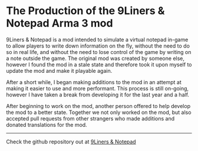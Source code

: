 # The Production of the 9Liners & Notepad Arma 3 mod
9Liners & Notepad is a mod intended to simulate a virtual notepad in-game to allow players to write down information on the fly, without the need to do so in real life, and without the need to lose control of the game by writing on a note outside the game. The original mod was created by someone else, however I found the mod in a stale state and therefore took it upon myself to update the mod and make it playable again.

After a short while, I began making additions to the mod in an attempt at making it easier to use and more performant. This process is still on-going, however I have taken a break from developing it for the last year and a half.

After beginning to work on the mod, another person offered to help develop the mod to a better state. Together we not only worked on the mod, but also accepted pull requests from other strangers who made additions and donated translations for the mod.

---
Check the github repository out at [9Liners & Notepad](https://github.com/Saborknight/9liners-and-notepad)
